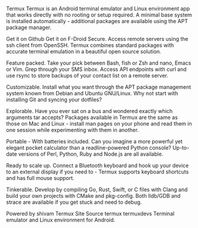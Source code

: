 Termux
Termux is an Android terminal emulator and Linux environment app that works directly with no rooting or setup required. A minimal base system is installed automatically - additional packages are available using the APT package manager.

Get it on Github Get it on F-Droid
Secure. Access remote servers using the ssh client from OpenSSH. Termux combines standard packages with accurate terminal emulation in a beautiful open source solution.

Feature packed. Take your pick between Bash, fish or Zsh and nano, Emacs or Vim. Grep through your SMS inbox. Access API endpoints with curl and use rsync to store backups of your contact list on a remote server.

Customizable. Install what you want through the APT package management system known from Debian and Ubuntu GNU/Linux. Why not start with installing Git and syncing your dotfiles?

Explorable. Have you ever sat on a bus and wondered exactly which arguments tar accepts? Packages available in Termux are the same as those on Mac and Linux - install man pages on your phone and read them in one session while experimenting with them in another.

Portable - With batteries included. Can you imagine a more powerful yet elegant pocket calculator than a readline-powered Python console? Up-to-date versions of Perl, Python, Ruby and Node.js are all available.

Ready to scale up. Connect a Bluetooth keyboard and hook up your device to an external display if you need to - Termux supports keyboard shortcuts and has full mouse support.

Tinkerable. Develop by compiling Go, Rust, Swift, or C files with Clang and build your own projects with CMake and pkg-config. Both lldb/GDB and strace are available if you get stuck and need to debug.

Powered by shivam
Termux
Site Source
 termux
 termuxdevs
Terminal emulator and Linux environment for Android.
